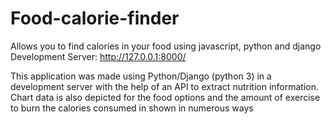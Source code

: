 # Food-calorie-finder
 Allows you to find calories in your food using javascript, python and django
 Development Server: http://127.0.0.1:8000/

 This application was made using Python/Django (python 3) in a development server with the help of an API to extract nutrition information. Chart data is also depicted for the food options and the amount of exercise to burn the calories consumed in shown in numerous ways
 
